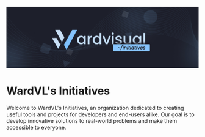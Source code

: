 [![banner](../images/github_org_cover.jpg)](https://github.com/wardvisuals)

# WardVL's Initiatives

Welcome to WardVL's Initiatives, an organization dedicated to creating useful tools and projects for developers and end-users alike. Our goal is to develop innovative solutions to real-world problems and make them accessible to everyone.
